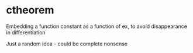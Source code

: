 # ctheorem
Embedding a function constant as a function of ex, to avoid disappearance in differentiation 


Just a random idea - could be complete nonsense
